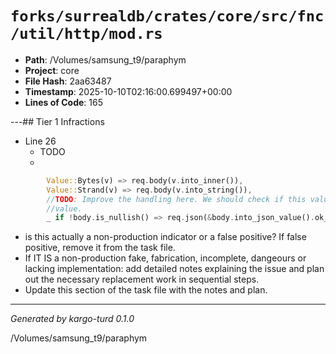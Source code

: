 # `forks/surrealdb/crates/core/src/fnc/util/http/mod.rs`

- **Path**: /Volumes/samsung_t9/paraphym
- **Project**: core
- **File Hash**: 2aa63487  
- **Timestamp**: 2025-10-10T02:16:00.699497+00:00  
- **Lines of Code**: 165

---## Tier 1 Infractions 


- Line 26
  - TODO
  - 

```rust
		Value::Bytes(v) => req.body(v.into_inner()),
		Value::Strand(v) => req.body(v.into_string()),
		//TODO: Improve the handling here. We should check if this value can be send as a json
		//value.
		_ if !body.is_nullish() => req.json(&body.into_json_value().ok_or_else(|| {
```

- is this actually a non-production indicator or a false positive? If false positive, remove it from the task file.
- If IT IS a non-production fake, fabrication, incomplete, dangeours or lacking implementation: add detailed notes explaining the issue and plan out the necessary replacement work in sequential steps. 
- Update this section of the task file with the notes and plan.

---

*Generated by kargo-turd 0.1.0*

/Volumes/samsung_t9/paraphym